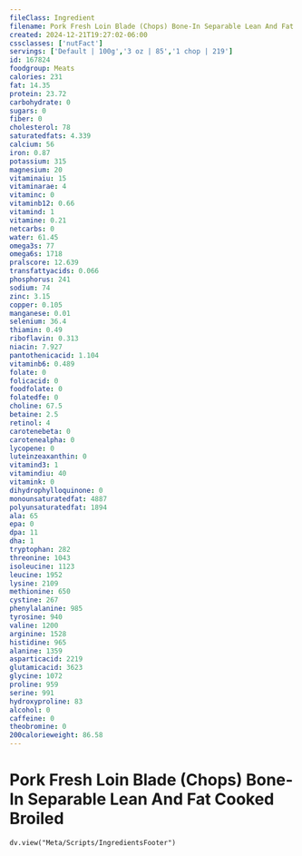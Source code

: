```yaml
---
fileClass: Ingredient
filename: Pork Fresh Loin Blade (Chops) Bone-In Separable Lean And Fat Cooked Broiled
created: 2024-12-21T19:27:02-06:00
cssclasses: ['nutFact']
servings: ['Default | 100g','3 oz | 85','1 chop | 219']
id: 167824
foodgroup: Meats
calories: 231
fat: 14.35
protein: 23.72
carbohydrate: 0
sugars: 0
fiber: 0
cholesterol: 78
saturatedfats: 4.339
calcium: 56
iron: 0.87
potassium: 315
magnesium: 20
vitaminaiu: 15
vitaminarae: 4
vitaminc: 0
vitaminb12: 0.66
vitamind: 1
vitamine: 0.21
netcarbs: 0
water: 61.45
omega3s: 77
omega6s: 1718
pralscore: 12.639
transfattyacids: 0.066
phosphorus: 241
sodium: 74
zinc: 3.15
copper: 0.105
manganese: 0.01
selenium: 36.4
thiamin: 0.49
riboflavin: 0.313
niacin: 7.927
pantothenicacid: 1.104
vitaminb6: 0.489
folate: 0
folicacid: 0
foodfolate: 0
folatedfe: 0
choline: 67.5
betaine: 2.5
retinol: 4
carotenebeta: 0
carotenealpha: 0
lycopene: 0
luteinzeaxanthin: 0
vitamind3: 1
vitamindiu: 40
vitamink: 0
dihydrophylloquinone: 0
monounsaturatedfat: 4887
polyunsaturatedfat: 1894
ala: 65
epa: 0
dpa: 11
dha: 1
tryptophan: 282
threonine: 1043
isoleucine: 1123
leucine: 1952
lysine: 2109
methionine: 650
cystine: 267
phenylalanine: 985
tyrosine: 940
valine: 1200
arginine: 1528
histidine: 965
alanine: 1359
asparticacid: 2219
glutamicacid: 3623
glycine: 1072
proline: 959
serine: 991
hydroxyproline: 83
alcohol: 0
caffeine: 0
theobromine: 0
200calorieweight: 86.58
---
```


# Pork Fresh Loin Blade (Chops) Bone-In Separable Lean And Fat Cooked Broiled

```dataviewjs
dv.view("Meta/Scripts/IngredientsFooter")
```